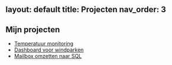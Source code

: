 layout: default
title: Projecten
nav_order: 3
---

## Mijn projecten

 - [Temperatuur monitoring](./projects/logistics-monitoring.md)
 - [Dashboard voor windparken](./projects/videowall.md)
 - [Mailbox omzetten naar SQL](./projects/mail-to-sql.md)


<!-- - **Project A** – Korte omschrijving.
- **Project B** – Korte omschrijving. -->
